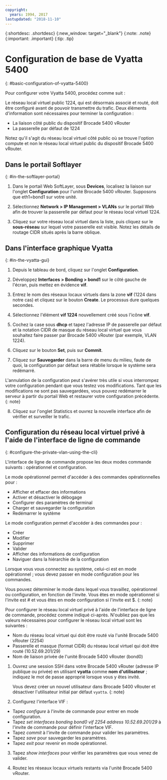 ```yaml
---
copyright:
  years: 1994, 2017
lastupdated: "2018-11-10"
---
```


{:shortdesc: .shortdesc}
{:new_window: target="_blank"}
{:note: .note}
{:important: .important}
{:tip: .tip}

# Configuration de base de Vyatta 5400
{: #basic-configuration-of-vyatta-5400}

Pour configurer votre Vyatta 5400, procédez comme suit :

Le réseau local virtuel public 1224, qui est désormais associé et routé, doit être configuré avant de pouvoir transmettre du trafic. Deux éléments d'information sont nécessaires pour terminer la configuration :

  * La liaison côté public du dispositif Brocade 5400 vRouter
  * La passerelle par défaut de 1224

Notez qu'il s'agit du réseau local virtuel côté public où se trouve l'option compute et non le réseau local virtuel public du dispositif Brocade 5400 vRouter.

## Dans le portail Softlayer
{: #in-the-softlayer-portal}

1. Dans le portail Web SoftLayer, sous **Devices**, localisez la liaison sur l'onglet **Configuration** pour l'unité Brocade 5400 vRouter. Supposons que eth1=bond1 sur votre unité.

2. Sélectionnez **Network > IP Management > VLANs** sur le portail Web afin de trouver la passerelle par défaut pour le réseau local virtuel 1224.

3. Cliquez sur votre réseau local virtuel dans la liste, puis cliquez sur le **sous-réseau** sur lequel votre passerelle est visible. Notez les détails de routage CIDR situés après la barre oblique.

## Dans l'interface graphique Vyatta
{: #in-the-vyatta-gui}

1. Depuis le tableau de bord, cliquez sur l'onglet **Configuration**.

2. Développez **Interfaces > Bonding > bond1** sur le côté gauche de l'écran, puis mettez en évidence **vif**.

3. Entrez le nom des réseaux locaux virtuels dans la zone **vif** (1224 dans notre cas) et cliquez sur le bouton **Create**. Le processus dure quelques secondes.

4. Sélectionnez l'élément **vif 1224** nouvellement créé sous l'icône **vif**.

5. Cochez la case sous **dhcp** et tapez l'adresse IP de passerelle par défaut et la notation CIDR de masque du réseau local virtuel que vous souhaitez faire passer par Brocade 5400 vRouter (par exemple, VLAN 1224).

6. Cliquez sur le bouton **Set**, puis sur **Commit**.

7. Cliquez sur **Sauvegarder** dans la barre de menu du milieu, faute de quoi, la configuration par défaut sera rétablie lorsque le système sera redémarré.

L'annulation de la configuration peut s'avérer très utile si vous interrompez votre configuration pendant que vous testez vos modifications. Tant que les modifications ne sont pas sauvegardées, vous pouvez redémarrer le serveur à partir du portail Web et restaurer votre configuration précédente.
{: note}

8. Cliquez sur l'onglet Statistics et ouvrez la nouvelle interface afin de vérifier et surveiller le trafic.

## Configuration du réseau local virtuel privé à l'aide de l'interface de ligne de commande
{: #configure-the-private-vlan-using-the-cli}

L'interface de ligne de commande propose les deux modes commande suivants : opérationnel et configuration.

Le mode opérationnel permet d'accéder à des commandes opérationnelles pour :

  * Afficher et effacer des informations
  * Activer et désactiver le débogage
  * Configurer des paramètres de terminal
  * Charger et sauvegarder la configuration
  * Redémarrer le système

Le mode configuration permet d'accéder à des commandes pour :

  * Créer
  * Modifier
  * Supprimer
  * Valider
  * Afficher des informations de configuration
  * Naviguer dans la hiérarchie de la configuration

Lorsque vous vous connectez au système, celui-ci est en mode opérationnel ; vous devez passer en mode configuration pour les commandes.

Vous pouvez déterminer le mode dans lequel vous travaillez, opérationnel ou configuration, en fonction de l'invite. Vous êtes en mode opérationnel si l'invite est # et vous êtes en mode configuration si l'invite est $.
{: note}

Pour configurer le réseau local virtuel privé à l'aide de l'interface de ligne de commande, procédez comme indiqué ci-après. N'oubliez pas que les valeurs nécessaires pour configurer le réseau local virtuel sont les suivantes :

  * Nom du réseau local virtuel qui doit être routé via l'unité Brocade 5400 vRouter (2254)
  * Passerelle et masque (format CIDR) du réseau local virtuel qui doit être routé (10.52.69.201/29)
  * Nom de liaison privée de l'unité Brocade 5400 vRouter (bond0)

1. Ouvrez une session SSH dans votre Brocade 5400 vRouter (adresse IP publique ou privée) en utilisant **vyatta** comme **nom d'utilisateur** ; indiquez le mot de passe approprié lorsque vous y êtes invité.

   Vous devez créer un nouvel utilisateur dans Brocade 5400 vRouter et désactiver l'utilisateur initial par défaut `vyatta`.
   {: note}

2. Configurez l'interface VIF :

  * Tapez *configure* à l'invite de commande pour entrer en mode configuration.
  * Tapez *set interfaces bonding bond0 vif 2254 address 10.52.69.201/29* à l'invite de commande pour définir l'interface VIF.
  * Tapez *commit* à l'invite de commande pour valider les paramètres.
  * Tapez *save* pour sauvegarder les paramètres.
  * Tapez *exit* pour revenir en mode opérationnel.

3. Tapez *show interfaces* pour vérifier les paramètres que vous venez de valider.

4. Routez les réseaux locaux virtuels restants via l'unité Brocade 5400 vRouter.
